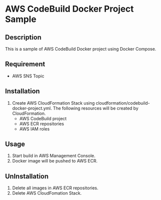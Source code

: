 # AWS CodeBuild Docker Project Sample


## Description

This is a sample of AWS CodeBuild Docker project using Docker Compose.

## Requirement

* AWS SNS Topic

## Installation

1. Create AWS CloudFormation Stack using cloudformation/codebuild-docker-project.yml. The following resources will be created by CloudFormation.
    * AWS CodeBuild project
    * AWS ECR repositories
    * AWS IAM roles

## Usage

1. Start build in AWS Management Console.
1. Docker image will be pushed to AWS ECR.

## UnInstallation

1. Delete all images in AWS ECR repositories.
1. Delete AWS CloudFomation Stack.



